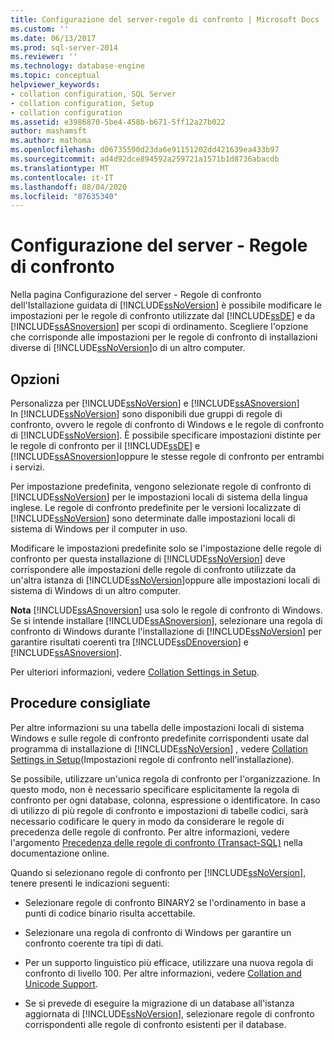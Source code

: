 ```yaml
---
title: Configurazione del server-regole di confronto | Microsoft Docs
ms.custom: ''
ms.date: 06/13/2017
ms.prod: sql-server-2014
ms.reviewer: ''
ms.technology: database-engine
ms.topic: conceptual
helpviewer_keywords:
- collation configuration, SQL Server
- collation configuration, Setup
- collation configuration
ms.assetid: e3986870-5be4-458b-b671-5ff12a27b022
author: mashamsft
ms.author: mathoma
ms.openlocfilehash: d06735590d23da6e91151202dd421639ea433b97
ms.sourcegitcommit: ad4d92dce894592a259721a1571b1d8736abacdb
ms.translationtype: MT
ms.contentlocale: it-IT
ms.lasthandoff: 08/04/2020
ms.locfileid: "87635340"
---
```

# <a name="server-configuration---collation"></a>Configurazione del server - Regole di confronto
  Nella pagina Configurazione del server - Regole di confronto dell'Istallazione guidata di [!INCLUDE[ssNoVersion](../../includes/ssnoversion-md.md)] è possibile modificare le impostazioni per le regole di confronto utilizzate dal [!INCLUDE[ssDE](../../includes/ssde-md.md)] e da [!INCLUDE[ssASnoversion](../../includes/ssasnoversion-md.md)] per scopi di ordinamento. Scegliere l'opzione che corrisponde alle impostazioni per le regole di confronto di installazioni diverse di [!INCLUDE[ssNoVersion](../../includes/ssnoversion-md.md)]o di un altro computer.  
  
## <a name="options"></a>Opzioni  
 Personalizza per [!INCLUDE[ssNoVersion](../../includes/ssnoversion-md.md)] e [!INCLUDE[ssASnoversion](../../includes/ssasnoversion-md.md)]  
 In [!INCLUDE[ssNoVersion](../../includes/ssnoversion-md.md)] sono disponibili due gruppi di regole di confronto, ovvero le regole di confronto di Windows e le regole di confronto di [!INCLUDE[ssNoVersion](../../includes/ssnoversion-md.md)]. È possibile specificare impostazioni distinte per le regole di confronto per il [!INCLUDE[ssDE](../../includes/ssde-md.md)] e [!INCLUDE[ssASnoversion](../../includes/ssasnoversion-md.md)]oppure le stesse regole di confronto per entrambi i servizi.  
  
 Per impostazione predefinita, vengono selezionate regole di confronto di [!INCLUDE[ssNoVersion](../../includes/ssnoversion-md.md)] per le impostazioni locali di sistema della lingua inglese. Le regole di confronto predefinite per le versioni localizzate di [!INCLUDE[ssNoVersion](../../includes/ssnoversion-md.md)] sono determinate dalle impostazioni locali di sistema di Windows per il computer in uso.  
  
 Modificare le impostazioni predefinite solo se l'impostazione delle regole di confronto per questa installazione di [!INCLUDE[ssNoVersion](../../includes/ssnoversion-md.md)] deve corrispondere alle impostazioni delle regole di confronto utilizzate da un'altra istanza di [!INCLUDE[ssNoVersion](../../includes/ssnoversion-md.md)]oppure alle impostazioni locali di sistema di Windows di un altro computer.  
  
 **Nota** [!INCLUDE[ssASnoversion](../../includes/ssasnoversion-md.md)] usa solo le regole di confronto di Windows. Se si intende installare [!INCLUDE[ssASnoversion](../../includes/ssasnoversion-md.md)], selezionare una regola di confronto di Windows durante l'installazione di [!INCLUDE[ssNoVersion](../../includes/ssnoversion-md.md)] per garantire risultati coerenti tra [!INCLUDE[ssDEnoversion](../../includes/ssdenoversion-md.md)] e [!INCLUDE[ssASnoversion](../../includes/ssasnoversion-md.md)].  
  
 Per ulteriori informazioni, vedere [Collation Settings in Setup](https://go.microsoft.com/fwlink/?LinkId=190977).  
  
## <a name="best-practices"></a>Procedure consigliate  
 Per altre informazioni su una tabella delle impostazioni locali di sistema Windows e sulle regole di confronto predefinite corrispondenti usate dal programma di installazione di [!INCLUDE[ssNoVersion](../../includes/ssnoversion-md.md)] , vedere [Collation Settings in Setup](https://go.microsoft.com/fwlink/?LinkId=190977)(Impostazioni regole di confronto nell'installazione).  
  
 Se possibile, utilizzare un'unica regola di confronto per l'organizzazione. In questo modo, non è necessario specificare esplicitamente la regola di confronto per ogni database, colonna, espressione o identificatore. In caso di utilizzo di più regole di confronto e impostazioni di tabelle codici, sarà necessario codificare le query in modo da considerare le regole di precedenza delle regole di confronto. Per altre informazioni, vedere l'argomento [Precedenza delle regole di confronto &#40;Transact-SQL&#41;](/sql/t-sql/statements/collation-precedence-transact-sql) nella documentazione online.  
  
 Quando si selezionano regole di confronto per [!INCLUDE[ssNoVersion](../../includes/ssnoversion-md.md)], tenere presenti le indicazioni seguenti:  
  
-   Selezionare regole di confronto BINARY2 se l'ordinamento in base a punti di codice binario risulta accettabile.  
  
-   Selezionare una regola di confronto di Windows per garantire un confronto coerente tra tipi di dati.  
  
-   Per un supporto linguistico più efficace, utilizzare una nuova regola di confronto di livello 100. Per altre informazioni, vedere [Collation and Unicode Support](../../relational-databases/collations/collation-and-unicode-support.md).  
  
-   Se si prevede di eseguire la migrazione di un database all'istanza aggiornata di [!INCLUDE[ssNoVersion](../../includes/ssnoversion-md.md)], selezionare regole di confronto corrispondenti alle regole di confronto esistenti per il database.  
  
  
